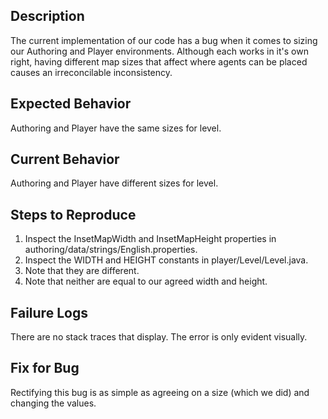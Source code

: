 ## Description

The current implementation of our code has a bug when it comes to sizing our Authoring and Player environments. Although each works in it's own right, having different map sizes that affect where agents can be placed causes an irreconcilable inconsistency.

## Expected Behavior

Authoring and Player have the same sizes for level.

## Current Behavior

Authoring and Player have different sizes for level.

## Steps to Reproduce

 1. Inspect the InsetMapWidth and InsetMapHeight properties in authoring/data/strings/English.properties.
 2. Inspect the WIDTH and HEIGHT constants in player/Level/Level.java.
 3. Note that they are different.
 4. Note that neither are equal to our agreed width and height.

## Failure Logs

There are no stack traces that display. The error is only evident visually.

## Fix for Bug

Rectifying this bug is as simple as agreeing on a size (which we did) and changing the values.